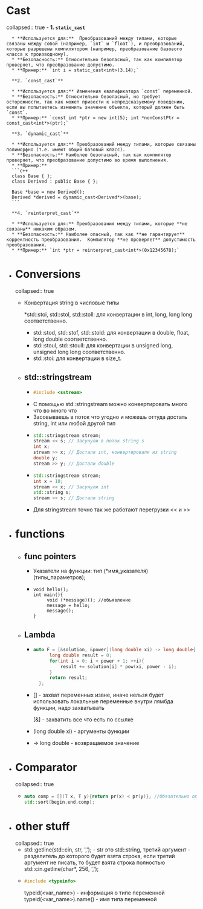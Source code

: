 # Cast
collapsed:: true
	- **1. `static_cast`**
	  
	  * **Используется для:**  Преобразований между типами, которые связаны между собой (например, `int` и `float`), и преобразований, которые разрешены компилятором (например, преобразование базового класса к производному).
	  * **Безопасность:** Относительно безопасный, так как компилятор проверяет, что преобразование допустимо. 
	  * **Пример:** `int i = static_cast<int>(3.14);`
	  
	  **2. `const_cast`**
	  
	  * **Используется для:** Изменения квалификатора `const` переменной. 
	  * **Безопасность:** Относительно безопасный, но требует осторожности, так как может привести к непредсказуемому поведению, если вы попытаетесь изменить значение объекта, который должен быть `const`.
	  * **Пример:** `const int *ptr = new int(5); int *nonConstPtr = const_cast<int*>(ptr);`
	  
	  **3. `dynamic_cast`**
	  
	  * **Используется для:** Преобразований между типами, которые связаны полиморфно (т.е. имеют общий базовый класс).
	  * **Безопасность:** Наиболее безопасный, так как компилятор проверяет, что преобразование допустимо во время выполнения. 
	  * **Пример:**  
	  ```c++
	  class Base { };
	  class Derived : public Base { };
	  
	  Base *base = new Derived(); 
	  Derived *derived = dynamic_cast<Derived*>(base);
	  ```
	  
	  **4. `reinterpret_cast`**
	  
	  * **Используется для:** Преобразования между типами, которые **не связаны** никаким образом. 
	  * **Безопасность:** Наиболее опасный, так как **не гарантирует** корректность преобразования.  Компилятор **не проверяет** допустимость преобразования. 
	  * **Пример:** `int *ptr = reinterpret_cast<int*>(0x12345678);`
- # Conversions
  collapsed:: true
	- Конвертация string в числовые типы
	  
	  
	  *std::stoi, std::stol, std::stoll: для конвертации в int, long, long long соответственно.
	  * std::stod, std::stof, std::stold: для конвертации в double, float, long double соответственно.
	  * std::stoul, std::stoull: для конвертации в unsigned long, unsigned long long соответственно.
	  * std::stoi: для конвертации в size_t.
	- ## std::stringstream
		- ```c++
		  #include <sstream>
		  ```
		- С помощью std::stringstream можно конвертировать много что во много что
		- Засовываешь в поток что угодно и можешь оттуда достать string, int или любой другой тип
		- ```c++
		  std::stringstream stream;
		  stream << s; // Засунули в поток string s
		  int x;
		  stream >> x; // Достали int, конвертировали из string
		  double y;
		  stream >> y; // Достали double
		  ```
		- ```c++
		  std::stringstream stream;
		  int x = 10;
		  stream << x; // Засунули int
		  std::string s;
		  stream >> s; // Достали string
		  ```
		- Для stringstream точно так же работают перегрузки << и >>
- # functions
	- ## func pointers
		- Указатели на функции:
		  тип (*имя_указателя) (типы_параметров);
		- ```
		  void hello();
		  int main(){
		       void (*message)(); //объявление
		       message = hello;
		       message();
		  }
		  ```
	- ## Lambda
		- ```c++
		  auto F = [&solution, &power](long double xi) -> long double{
		  		long double result = 0;
		  		for(int i = 0; i < power + 1; ++i){
		  			result += solution[i] * pow(xi, power - i);
		  		}
		  		return result;
		  	};
		  ```
		- [] - захват переменных извне, иначе нельзя будет использовать локальные переменные внутри лямбда функции, надо захватывать
		  
		  [&] - захватить все что есть по ссылке
		- (long double xi) - аргументы функции
		- -> long double  - возвращаемое значение
- # Comparator
  collapsed:: true
	- ```c++
	  auto comp = [](T x, T y){return pr(x) < pr(y)}; //Обязательно оператор <
	  std::sort(begin,end,comp);
	  ```
- # other stuff
  collapsed:: true
	- std::getline(std::cin, str, ','); - str это std::string, третий аргумент - разделитель до которого будет взята строка, если третий аргумент не писать, то будет взята строка полностью
	  std::cin.getline(char*, 256, ',');
	- ```c++
	  #include <typeinfo>
	  ```
	  typeid(<var_name>) - информация о типе переменной
	  typeid(<var_name>).name() - имя типа переменной
